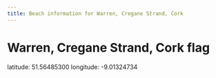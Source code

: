 ```yaml
---
title: Beach information for Warren, Cregane Strand, Cork
---
```

# Warren, Cregane Strand, Cork <span class="material-icons blue-flag">flag</span>

<div class="location-info">latitude: 51.56485300 longitude: -9.01324734</div>
<div id="met-eireann-warnings" onload="get_met_eireann_warnings(EI04)"></div>
<div></div>